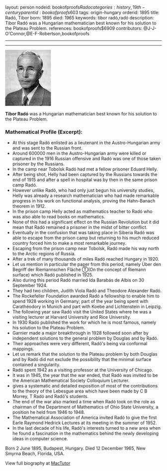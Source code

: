 layout: person
nodeid: bookofproofs$Rado
categories: history,19th-century
parentid: bookofproofs$603
tags: origin-hungary
orderid: 1895
title: Radó, Tibor
born: 1895
died: 1965
keywords: tibor radó,radó
description: Tibor Radó was a Hungarian mathematician best known for his solution to the Plateau Problem.
references: bookofproofs$6909
contributors: @J-J-O'Connor,@E-F-Robertson,bookofproofs

---



---

![Rado.jpg](https://github.com/bookofproofs/bookofproofs.github.io/blob/main/_sources/_assets/images/portraits/Rado.jpg?raw=true)

**Tibor Radó** was a Hungarian mathematician best known for his solution to the Plateau Problem.

### Mathematical Profile (Excerpt):
* At this stage Radó enlisted as a lieutenant in the Austro-Hungarian army and was sent to the Russian front.
* Around 600000 men in the Austro-Hungarian army were killed or captured in the 1916 Russian offensive and Radó was one of those taken prisoner by the Russians.
* In the camp near Tobolsk Radó had met a fellow prisoner Eduard Helly.
* After being shot, Helly had been captured by the Russians towards the end of 1915 and after a spell in hospital was by then in the same prison camp Radó.
* However unlike Radó, who had only just begun his university studies, Helly was already a research mathematician who had made remarkable progress in his work on functional analysis, proving the Hahn-Banach theorem in 1912.
* In the prison camp Helly acted as mathematics teacher to Radó who was also able to read books on mathematics.
* None of this had a significant effect on the Russian Revolution but it did mean that Radó remained a prisoner in the midst of bitter conflict.
* Eventually in the confusion that was taking place in Siberia Radó was able to escape from the prison camp but returning to his much reduced country forced him to make a most remarkable journey.
* Escaping from the prison camp near Tobolsk, Radó made his way north to the Arctic regions of Russia.
* After a trek of many thousands of miles Radó reached Hungary in 1920.
* Let us mention in particular the paper from this period, namely Über den Begriff der Riemannschen Fläche Ⓣ(On the concept of Riemann surface) which Radó published in 1925.
* Also during this period Radó married Ida Barabás de Albis on 30 September 1924.
* They had two children, Judith Viola Radó and Theodore Alexander Radó.
* The Rockefeller Foundation awarded Radó a fellowship to enable him to spend 1928 working in Germany; part of the year being spent with Carathéodory in Munich and part with Koebe and Lichtenstein in Leipzig.
* The following year saw Radó visit the United States where he was a visiting lecturer at Harvard University and Rice University.
* In 1930 Radó published the work for which he is most famous, namely his solution to the Plateau Problem.
* Garnier made a major breakthrough in 1928 followed soon after by independent solutions to the general problem by Douglas and by Radó.
* Their approaches were very different, Radó's being via conformal mappings.
* Let us remark that the solution to the Plateau problem by both Douglas and by Radó did not exclude the possibility that the minimal surface contained a singularity.
* Radó spent 1942 as a visiting professor at the University of Chicago.
* It was in 1945, the year that the war ended, that Radó was invited to be the American Mathematical Society Colloquium Lecturer.
* gives a systematic and detailed exposition of most of the contributions to the theory of the Lebesgue area which have been made by C B Morrey, T Radó and Radó's students.
* The end of the war also marked a time when Radó took on the role as chairman of the Department of Mathematics of Ohio State University, a position he held from 1946 to 1948.
* The Mathematical Association of America invited Radó to give the first Earle Raymond Hedrick Lectures at its meeting in the summer of 1952.
* In the last decade of his life, Radó's interests turned to a new area when he found a fascination in the mathematics behind the newly developing ideas in computer science.

Born 2 June 1895, Budapest, Hungary. Died 12 December 1965, New Smyrna Beach, Florida, USA.

View full biography at [MacTutor](https://mathshistory.st-andrews.ac.uk/Biographies/Rado/)
